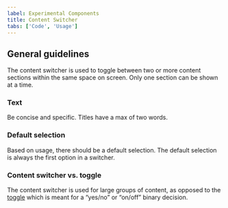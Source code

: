 ```yaml
---
label: Experimental Components
title: Content Switcher
tabs: ['Code', 'Usage']
---
```


## General guidelines

The content switcher is used to toggle between two or more content sections within the same space on screen. Only one section can be shown at a time. 

### Text

Be concise and specific. Titles have a max of two words.

### Default selection

Based on usage, there should be a default selection. The default selection is always the first option in a switcher.

### Content switcher vs. toggle 

The content switcher is used for large groups of content, as opposed to the [toggle](/components/toggle) which is meant for a “yes/no” or “on/off” binary decision.